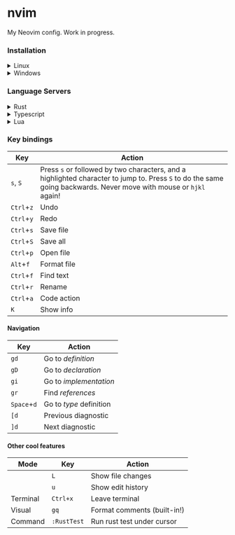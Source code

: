 # nvim

My Neovim config. Work in progress.

### Installation

<details><summary>Linux</summary>

Go to your config file:
```sh
cd ~/.config
```

Clone the repo (folder `nvim` will be created):
```sh
git clone https://github.com/lubomirkurcak/nvim
```

Alternatively clone somewhere else and create a symlink:
```sh
ln -s "$(pwd)" ~/.config/nvim
```

</details>

<details><summary>Windows</summary>

To install this config, go to your local app data directory:
```sh
cd %LOCALAPPDATA%
```

Clone this repo (folder `nvim` will be created):
```sh
git clone https://github.com/lubomirkurcak/nvim
```

Alternatively clone somewhere else and create a symlink:
```sh
mklink /D %LOCALAPPDATA%\nvim %CD%
```

</details>

### Language Servers

<details><summary>Rust</summary>
Install `rustup` here: https://www.rust-lang.org/tools/install

You can then install `rust-analyzer` (Rust's LSP):
```sh
rustup component add rust-analyzer
```

And may as well install `ripgrep` to speed up searches:
```sh
cargo install ripgrep
```
</details>

<details><summary>Typescript</summary>

Install Node.js https://nodejs.org/ to get `npm` and install typescript and its LSP:
```sh
npm install -g typescript
npm install -g typescript-language-server
```
</details>

<details><summary>Lua</summary>

Download latest release from https://github.com/LuaLS/lua-language-server/releases

Unzip, go to `bin` and see the `lua-language-server` executable.

Add that directory to `PATH` so that the OS is able to find it.
</details>

### Key bindings

| Key | Action |
|-----|--------|
| `s`, `S`     | Press `s` or followed by two characters, and a highlighted character to jump to. Press `S` to do the same going backwards. Never move with mouse or `hjkl` again! |
| `Ctrl`+`z`   | Undo |
| `Ctrl`+`y`   | Redo |
| `Ctrl`+`s`   | Save file |
| `Ctrl`+`S`   | Save all |
| `Ctrl`+`p`   | Open file |
| `Alt`+`f`    | Format file |
| `Ctrl`+`f`   | Find text |
| `Ctrl`+`r`   | Rename |
| `Ctrl`+`a`   | Code action |
| `K`          | Show info |

#### Navigation

| Key | Action |
|-----|--------|
| `gd`         | Go to *definition* |
| `gD`         | Go to *declaration* |
| `gi`         | Go to *implementation*|
| `gr`         | Find *references*|
| `Space`+`d`  | Go to *type* definition|
| `[d`         | Previous diagnostic|
| `]d`         | Next diagnostic|

#### Other cool features

| Mode | Key | Action |
|---|---|---|
|          | `L` | Show file changes |
|          | `u` | Show edit history |
| Terminal | `Ctrl+x` | Leave terminal |
| Visual   | `gq` | Format comments (built-in!) |
| Command  | `:RustTest` | Run rust test under cursor |
